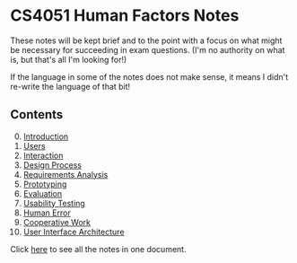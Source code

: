 
# CS4051 Human Factors Notes

These notes will be kept brief and to the point with a focus on what might be necessary for succeeding in exam questions. (I'm no authority on what is, but that's all I'm looking for!)

If the language in some of the notes does not make sense, it means I didn't re-write the language of that bit!

## Contents
0. [Introduction](https://github.com/nating/cs-exams/blob/master/assets/notes/fourth-year/human-factors/notes/0-introduction.md)
1. [Users](https://github.com/nating/cs-exams/blob/master/assets/notes/fourth-year/human-factors/notes/1-users.md)
2. [Interaction](https://github.com/nating/cs-exams/blob/master/assets/notes/fourth-year/human-factors/notes/2-interaction.md)
3. [Design Process](https://github.com/nating/cs-exams/blob/master/assets/notes/fourth-year/human-factors/notes/3-design-process.md)
4. [Requirements Analysis](https://github.com/nating/cs-exams/blob/master/assets/notes/fourth-year/human-factors/notes/4-requirements-analysis.md)
5. [Prototyping](https://github.com/nating/cs-exams/blob/master/assets/notes/fourth-year/human-factors/notes/5-prototyping.md)
6. [Evaluation](https://github.com/nating/cs-exams/blob/master/assets/notes/fourth-year/human-factors/notes/6-evaluation.md)
7. [Usability Testing](https://github.com/nating/cs-exams/blob/master/assets/notes/fourth-year/human-factors/notes/7-usability-testing.md)
8. [Human Error](https://github.com/nating/cs-exams/blob/master/assets/notes/fourth-year/human-factors/notes/8-human-error.md)
9. [Cooperative Work](https://github.com/nating/cs-exams/blob/master/assets/notes/fourth-year/human-factors/notes/9-cooperative-work.md)
10. [User Interface Architecture](https://github.com/nating/cs-exams/blob/master/assets/notes/fourth-year/human-factors/notes/10-user-interface-archiecture.md)


Click [here](https://github.com/nating/cs-exams/blob/master/assets/notes/fourth-year/human-factors/notes/human-factors-notes.md) to see all the notes in one document.
